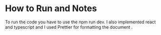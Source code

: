 # How to Run and Notes

To run the code you have to use the npm run dev.
I also implemented react and typescript and I used Prettier for formatting the document .
